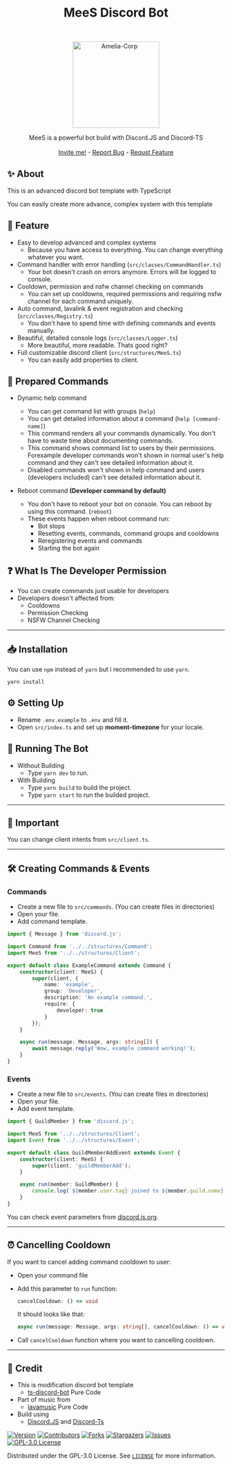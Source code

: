 <h1 align="center">MeeS Discord Bot</h1>
<br />
<p align="center">
    <a href="https://github.com/ameliakiara/MeeS">
        <img src="https://cdn.discordapp.com/attachments/891235330735366164/891387071376269342/amelia_corp.png" alt="Amelia-Corp" width="200" height="200">
    </a>
    <p align="center">
        MeeS is a powerful bot build with Discord.JS and Discord-TS
        <br />
        <br />
        <a href="https://discord.com/api/oauth2/authorize?client_id=904209927415930950&permissions=8&scope=applications.commands%20bot">Invite me!</a>
        -
        <a href="https://github.com/ameliakiara/MeeS/issue">Report Bug</a>
        -
        <a href="https://github.com/ameliakiara/MeeS/issue">Requst Feature</a>
    </p>
</p>

## ✨ About
This is an advanced discord bot template with TypeScript

You can easily create more advance, complex system with this template

## 📜 Feature
-   Easy to develop advanced and complex systems
    -   Because you have access to everything. You can change everything whatever you want.
-   Command handler with error handling (`src/classes/CommandHandler.ts`)
    -   Your bot doesn't crash on errors anymore. Errors will be logged to console.
-   Cooldown, permission and nsfw channel checking on commands
    -   You can set up cooldowns, required permissions and requiring nsfw channel for each command uniquely.
-   Auto command, lavalink & event registration and checking (`src/classes/Registry.ts`)
    -   You don't have to spend time with defining commands and events manually.
-   Beautiful, detailed console logs (`src/classes/Logger.ts`)
    -   More beautiful, more readable. Thats good right?
-   Full customizable discord client (`src/structures/MeeS.ts`)
    -   You can easily add properties to client.

## 🤖 Prepared Commands

-   Dynamic help command

    -   You can get command list with groups (`help`)
    -   You can get detailed information about a command (`help [command-name]`)
    -   This command renders all your commands dynamically. You don't have to waste time about documenting commands.
    -   This command shows command list to users by their permissions. Forexample developer commands won't shown in normal user's help command and they can't see detailed information about it.
    -   Disabled commands won't shown in help command and users (developers included) can't see detailed information about it.

-   Reboot command **(Developer command by default)**
    -   You don't have to reboot your bot on console. You can reboot by using this command. (`reboot`)
    -   These events happen when reboot command run:
        -   Bot stops
        -   Resetting events, commands, command groups and cooldowns
        -   Reregistering events and commands
        -   Starting the bot again

## ❓ What Is The Developer Permission

-   You can create commands just usable for developers
-   Developers doesn't affected from:
    -   Cooldowns
    -   Permission Checking
    -   NSFW Channel Checking

---

## 📥 Installation

You can use `npm` instead of `yarn` but i recommended to use `yarn`.

```
yarn install
```

## ⚙️ Setting Up

-   Rename `.env.example` to `.env` and fill it.
-   Open `src/index.ts` and set up **moment-timezone** for your locale.

## 🤖 Running The Bot

-   Without Building
    -   Type `yarn dev` to run.
-   With Building
    -   Type `yarn build` to build the project.
    -   Type `yarn start` to run the builded project.

---

## 📌 Important

You can change client intents from `src/client.ts`.

---

## 🛠️ Creating Commands & Events

### Commands

-   Create a new file to `src/commands`. (You can create files in directories)
-   Open your file.
-   Add command template.

```ts
import { Message } from 'discord.js';

import Command from '../../structures/Command';
import MeeS from '../../structures/Client';

export default class ExampleCommand extends Command {
    constructor(client: MeeS) {
        super(client, {
            name: 'example',
            group: 'Developer',
            description: 'An example command.',
            require: {
                developer: true
            }
        });
    }

    async run(message: Message, args: string[]) {
        await message.reply('Wow, example command working!');
    }
}
```

### Events

-   Create a new file to `src/events`. (You can create files in directories)
-   Open your file.
-   Add event template.

```ts
import { GuildMember } from 'discord.js';

import MeeS from '../../structures/Client';
import Event from '../../structures/Event';

export default class GuildMemberAddEvent extends Event {
    constructor(client: MeeS) {
        super(client, 'guildMemberAdd');
    }

    async run(member: GuildMember) {
        console.log(`${member.user.tag} joined to ${member.guild.name}.`);
    }
}
```

You can check event parameters from [discord.js.org](https://discord.js.org/#/docs/main/stable/class/Client).

---

## ⏰ Cancelling Cooldown

If you want to cancel adding command cooldown to user:

-   Open your command file
-   Add this parameter to `run` function:

    ```ts
    cancelCooldown: () => void
    ```

    It should looks like that:

    ```ts
    async run(message: Message, args: string[], cancelCooldown: () => void)
    ```

-   Call `cancelCooldown` function where you want to cancelling cooldown.

---

## 👑 Credit

-   This is modification discord bot template
    - [ts-discord-bot](https://github.com/BUR4KBEY/ts-discord-bot) Pure Code
-   Part of music from
    - [lavamusic](https://github.com/brblacky/lavamusic) Pure Code
-   Build using 
    - [Discord.JS](https://discord.js.org) and  [Discord-Ts](http://discord-ts.js.org)

[![Version][version-shield]](version-url)
[![Contributors][contributors-shield]][contributors-url]
[![Forks][forks-shield]][forks-url]
[![Stargazers][stars-shield]][stars-url]
[![Issues][issues-shield]][issues-url]
[![GPL-3.0 License][license-shield]][license-url]

Distributed under the GPL-3.0 License. See [`LICENSE`](https://github.com/ameliakiara/MeeS/blob/master/LICENSE) for more information.

[version-shield]: https://img.shields.io/github/package-json/v/ameliakiara/MeeS?style=for-the-badge
[version-url]: https://github.com/ameliakiara/MeeS
[contributors-shield]: https://img.shields.io/github/contributors/ameliakiara/MeeS.svg?style=for-the-badge
[contributors-url]: https://github.com/ameliakiara/MeeS/graphs/contributors
[forks-shield]: https://img.shields.io/github/forks/ameliakiara/MeeS.svg?style=for-the-badge
[forks-url]: https://github.com/ameliakiara/MeeSc/network/members
[stars-shield]: https://img.shields.io/github/stars/ameliakiara/MeeS.svg?style=for-the-badge
[stars-url]: https://github.com/ameliakiara/MeeSc/stargazers
[issues-shield]: https://img.shields.io/github/issues/ameliakiara/MeeS.svg?style=for-the-badge
[issues-url]: https://github.com/ameliakiara/MeeS/issues
[license-shield]: https://img.shields.io/github/license/ameliakiara/MeeS.svg?style=for-the-badge
[license-url]: https://github.com/ameliakiara/MeeS/blob/master/LICENSE
